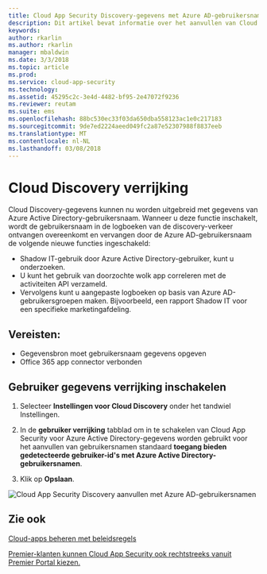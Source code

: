 ```yaml
---
title: Cloud App Security Discovery-gegevens met Azure AD-gebruikersnamen verrijken | Microsoft Docs
description: Dit artikel bevat informatie over het aanvullen van Cloud App Security Discovery-gegevens met Azure AD-gebruikersnamen.
keywords: 
author: rkarlin
ms.author: rkarlin
manager: mbaldwin
ms.date: 3/3/2018
ms.topic: article
ms.prod: 
ms.service: cloud-app-security
ms.technology: 
ms.assetid: 45295c2c-3e4d-4482-bf95-2e47072f9236
ms.reviewer: reutam
ms.suite: ems
ms.openlocfilehash: 88bc530ec33f03da650dba558123ac1e0c217183
ms.sourcegitcommit: 9de7ed2224aeed049fc2a87e52307988f8837eeb
ms.translationtype: MT
ms.contentlocale: nl-NL
ms.lasthandoff: 03/08/2018
---
```

# <a name="cloud-discovery-enrichment"></a>Cloud Discovery verrijking

Cloud Discovery-gegevens kunnen nu worden uitgebreid met gegevens van Azure Active Directory-gebruikersnaam. Wanneer u deze functie inschakelt, wordt de gebruikersnaam in de logboeken van de discovery-verkeer ontvangen overeenkomt en vervangen door de Azure AD-gebruikersnaam de volgende nieuwe functies ingeschakeld:
-   Shadow IT-gebruik door Azure Active Directory-gebruiker, kunt u onderzoeken.
-   U kunt het gebruik van doorzochte wolk app correleren met de activiteiten API verzameld.
-   Vervolgens kunt u aangepaste logboeken op basis van Azure AD-gebruikersgroepen maken. Bijvoorbeeld, een rapport Shadow IT voor een specifieke marketingafdeling.


## <a name="prerequisites"></a>Vereisten:
- Gegevensbron moet gebruikersnaam gegevens opgeven
- Office 365 app connector verbonden

## <a name="enabling-user-data-enrichment"></a>Gebruiker gegevens verrijking inschakelen 
    
1. Selecteer **Instellingen voor Cloud Discovery** onder het tandwiel Instellingen.
     
2. In de **gebruiker verrijking** tabblad om in te schakelen van Cloud App Security voor Azure Active Directory-gegevens worden gebruikt voor het aanvullen van gebruikersnamen standaard **toegang bieden gedetecteerde gebruiker-id's met Azure Active Directory-gebruikersnamen**.

3. Klik op **Opslaan**.
 
![Cloud App Security Discovery aanvullen met Azure AD-gebruikersnamen](./media/discovery-enrichment.png)
  

  
      
## <a name="see-also"></a>Zie ook  
[Cloud-apps beheren met beleidsregels](control-cloud-apps-with-policies.md)   

[Premier-klanten kunnen Cloud App Security ook rechtstreeks vanuit Premier Portal kiezen.](https://premier.microsoft.com/)  
    
      
  